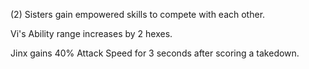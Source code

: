 (2) Sisters gain empowered skills to compete with each other.  
  
Vi's Ability range increases by 2 hexes.  
  
Jinx gains 40% Attack Speed for 3 seconds after scoring a takedown.